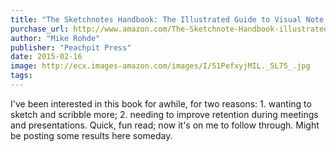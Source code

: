 ```yaml
---
title: "The Sketchnotes Handbook: The Illustrated Guide to Visual Note Taking"
purchase_url: http://www.amazon.com/The-Sketchnote-Handbook-illustrated-visual/dp/0321857895%3FSubscriptionId%3DAKIAIVZLK2PABGQI2KAQ%26tag%3Deverrail-20%26linkCode%3Dxm2%26camp%3D2025%26creative%3D165953%26creativeASIN%3D0321857895
author: "Mike Rohde"
publisher: "Peachpit Press"
date: 2015-02-16
image: http://ecx.images-amazon.com/images/I/51PefxyjMIL._SL75_.jpg
tags:
---
```


I've been interested in this book for awhile, for two reasons: 1. wanting to
sketch and scribble more; 2. needing to improve retention during meetings
and presentations. Quick, fun read; now it's on me to follow through. Might
be posting some results here someday.
